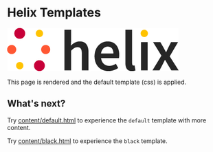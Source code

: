 # Helix Templates

![helix-logo](content/imgs/helix_logo.png)

This page is rendered and the default template (css) is applied.

## What's next?

Try [content/default.html](content/default.html) to experience the `default` template with more content.

Try [content/black.html](content/black.html) to experience the `black` template.